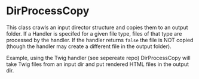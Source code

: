 DirProcessCopy
==============

This class crawls an input director structure and copies them to an output folder.
If a Handler is specifed for a given file type, files of that type are processed by the handler.
If the handler returns `false` the file is NOT copied (though the handler may create a different file in the output folder).

Example, using the Twig handler (see sepereate repo) DirProcessCopy will take Twig files from an input dir and put rendered HTML files in the output dir.
